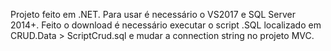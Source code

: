 Projeto feito em .NET. Para usar é necessário o VS2017 e SQL Server 2014+. Feito o download é necessário executar o script .SQL localizado em CRUD.Data > ScriptCrud.sql e mudar a connection string no projeto MVC.
